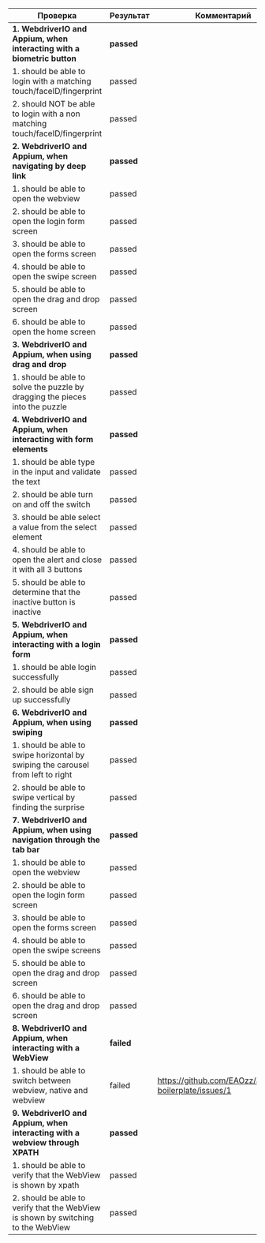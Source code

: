 |Проверка|Результат|Комментарий|
|-|--------|---|
|**1. WebdriverIO and Appium, when interacting with a biometric button**|**passed** | |
|1. should be able to login with a matching touch/faceID/fingerprint|passed| |
|2. should NOT be able to login with a non matching touch/faceID/fingerprint|passed| |
|**2. WebdriverIO and Appium, when navigating by deep link**|**passed** | |
|1. should be able to open the webview|passed| |
|2. should be able to open the login form screen|passed| |
|3. should be able to open the forms screen|passed| |
|4. should be able to open the swipe screen|passed| |
|5. should be able to open the drag and drop screen|passed| |
|6. should be able to open the home screen|passed| |
|**3. WebdriverIO and Appium, when using drag and drop**|**passed** | |
|1. should be able to solve the puzzle by dragging the pieces into the puzzle|passed| |
|**4. WebdriverIO and Appium, when interacting with form elements**|**passed** | |
|1. should be able type in the input and validate the text|passed| |
|2. should be able turn on and off the switch|passed| |
|3. should be able select a value from the select element|passed| |
|4. should be able to open the alert and close it with all 3 buttons|passed| |
|5. should be able to determine that the inactive button is inactive|passed| |
|**5. WebdriverIO and Appium, when interacting with a login form**|**passed** | |
|1. should be able login successfully|passed| |
|2. should be able sign up successfully|passed| |
|**6. WebdriverIO and Appium, when using swiping**|**passed** | |
|1. should be able to swipe horizontal by swiping the carousel from left to right|passed| |
|2. should be able to swipe vertical by finding the surprise|passed| |
|**7. WebdriverIO and Appium, when using navigation through the tab bar**|**passed** | |
|1. should be able to open the webview|passed| |
|2. should be able to open the login form screen|passed| |
|3. should be able to open the forms screen|passed| |
|4. should be able to open the swipe screens|passed| |
|5. should be able to open the drag and drop screen|passed| |
|6. should be able to open the drag and drop screen|passed| |
|**8. WebdriverIO and Appium, when interacting with a WebView**|**failed** | |
|1. should be able to switch between webview, native and webview|failed|https://github.com/EAOzz/appium-boilerplate/issues/1|
|**9. WebdriverIO and Appium, when interacting with a webview through XPATH**|**passed** | |
|1. should be able to verify that the WebView is shown by xpath|passed| |
|2. should be able to verify that the WebView is shown by switching to the WebView|passed| |

